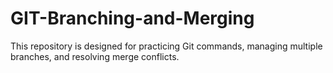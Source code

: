 # GIT-Branching-and-Merging
This repository is designed for practicing Git commands, managing multiple branches, and resolving merge conflicts.
